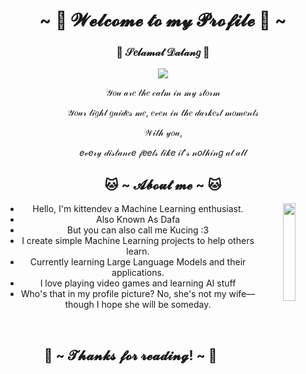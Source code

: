 <body>
  <center>
    <h1 align="center">~ 💜 𝓦𝓮𝓵𝓬𝓸𝓶𝓮 𝓽𝓸 𝓶𝔂 𝓟𝓻𝓸𝓯𝓲𝓵𝓮 💜 ~</h1>
    <div align="center">
      <h3>👋 𝒮𝑒𝓁𝒶𝓂𝒶𝓉 𝒟𝒶𝓉𝒶𝓃𝑔 👋</h3>
      <a href="https://huggingface.co/kittendev" >
        <img src="https://gifdb.com/images/high/charming-raiden-shogun-zooming-out-zxk5j7fx367kl2dh.webp" >
      </a>
      <br>
      <p>𝒴𝑜𝓊 𝒶𝓇𝑒 𝓉𝒽𝑒 𝒸𝒶𝓁𝓂 𝒾𝓃 𝓂𝓎 𝓈𝓉𝑜𝓇𝓂</p>
      <p>𝒴𝑜𝓊𝓇 𝓁𝒾𝑔𝒽𝓉 𝑔𝓊𝒾𝒹𝑒𝓈 𝓂𝑒, 𝑒𝓋𝑒𝓃 𝒾𝓃 𝓉𝒽𝑒 𝒹𝒶𝓇𝓀𝑒𝓈𝓉 𝓂𝑜𝓂𝑒𝓃𝓉𝓈</p>
      <p>𝒲𝒾𝓉𝒽 𝓎𝑜𝓊,</p>
      <p>𝑒𝓋𝑒𝓇𝓎 𝒹𝒾𝓈𝓉𝒶𝓃𝒸𝑒 𝒻𝑒𝑒𝓁𝓈 𝓁𝒾𝓀𝑒 𝒾𝓉'𝓈 𝓃𝑜𝓉𝒽𝒾𝓃𝑔 𝒶𝓉 𝒶𝓁𝓁</p>
    </div>
    <div>
      <h2 align="center"> 🐱 ~ 𝓐𝓫𝓸𝓾𝓽 𝓶𝓮 ~ 🐱 </h2>
      <div align="center">
        <img src="https://gifdb.com/images/high/adorable-genshin-impact-raiden-smile-t8qmewsdvv9tki9b.webp" align="right" hight="20%" width="20%">
      </div>
      <ul>
        <li>Hello, I'm kittendev a Machine Learning enthusiast.</li>
        <li>Also Known As Dafa</li>
        <li>But you can also call me Kucing :3</li>
        <li>I create simple Machine Learning projects to help others learn.</li>
        <li>Currently learning Large Language Models and their applications.</li>
        <li>I love playing video games and learning AI stuff</li>
        <li>Who's that in my profile picture? No, she's not my wife—though I hope she will be someday.</li>
      </ul>
    </div>
    <br>
    <div>
      <h2 align="center">💜 ~ 𝓣𝓱𝓪𝓷𝓴𝓼 𝓯𝓸𝓻 𝓻𝓮𝓪𝓭𝓲𝓷𝓰! ~ 💜</h2>
    </div>
  </center>
</body>
<!--
**kittendev/kittendev** is a ✨ _special_ ✨ repository because its `README.md` (this file) appears on your GitHub profile.

Here are some ideas to get you started:

- 🔭 I’m currently working on ...
- 🌱 I’m currently learning ...
- 👯 I’m looking to collaborate on ...
- 🤔 I’m looking for help with ...
- 💬 Ask me about ...
- 📫 How to reach me: ...
- 😄 Pronouns: ...
- ⚡ Fun fact: ...
-->
